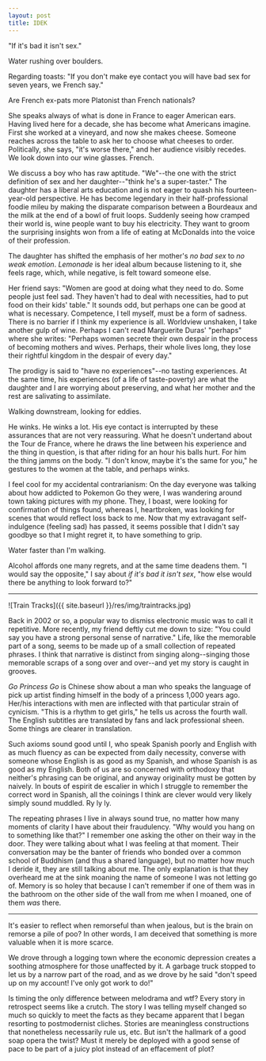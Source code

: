 ```yaml
---
layout: post
title: IDEK
---
```


"If it's bad it isn't sex."

Water rushing over boulders.

Regarding toasts: "If you don't make eye contact you will have bad sex for seven years, we French say."

Are French ex-pats more Platonist than French nationals?

She speaks always of what is done in France to eager American ears. Having lived here for a decade, she has become what Americans imagine. First she worked at a vineyard, and now she makes cheese. Someone reaches across the table to ask her to choose what cheeses to order. Politically, she says, "it's worse there," and her audience visibly recedes. We look down into our wine glasses. French.

We discuss a boy who has raw aptitude. "We"--the one with the strict definition of sex and her daughter--"think he's a super-taster." The daughter has a liberal arts education and is not eager to quash his fourteen-year-old perspective. He has become legendary in their half-professional foodie mileu by making the disparate comparison between a Bourdeaux and the milk at the end of a bowl of fruit loops. Suddenly seeing how cramped their world is, wine people want to buy his electricity. They want to groom the surprising insights won from a life of eating at McDonalds into the voice of their profession.

The daughter has shifted the emphasis of her mother's *no bad sex* to *no weak emotion*. *Lemonade* is her ideal album because listening to it, she feels rage, which, while negative, is felt toward someone else.

Her friend says: "Women are good at doing what they need to do. Some people just feel sad. They haven't had to deal with necessities, had to put food on their kids' table." It sounds odd, but perhaps one can be good at what is necessary. Competence, I tell myself, must be a form of sadness. There is no barrier if I think my experience is all. Worldview unshaken, I take another gulp of wine. Perhaps I can't read Marguerite Duras' "perhaps" where she writes: "Perhaps women secrete their own despair in the process of becoming mothers and wives. Perhaps, their whole lives long, they lose their rightful kingdom in the despair of every day."

The prodigy is said to "have no experiences"--no tasting experiences. At the same time, his experiences (of a life of taste-poverty) are what the daughter and I are worrying about preserving, and what her mother and the rest are salivating to assimilate.

Walking downstream, looking for eddies.

He winks. He winks a lot. His eye contact is interrupted by these assurances that are not very reassuring. What he doesn't undertand about the Tour de France, where he draws the line between his experience and the thing in question, is that after riding for an hour his balls hurt. For him the thing jamms on the body. "I don't know, maybe it's the same for you," he gestures to the women at the table, and perhaps winks.

I feel cool for my accidental contrarianism: On the day everyone was talking about how addicted to Pokemon Go they were, I was wandering around town taking pictures with my phone. They, I boast, were looking for confirmation of things found, whereas I, heartbroken, was looking for scenes that would reflect loss back to me. Now that my extravagant self-indulgence (feeling sad) has passed, it seems possible that I didn't say goodbye so that I might regret it, to have something to grip.

Water faster than I'm walking.

Alcohol affords one many regrets, and at the same time deadens them. "I would say the opposite," I say about *if it's bad it isn't sex*, "how else would there be anything to look forward to?"

---

![Train Tracks]({{ site.baseurl }}/res/img/traintracks.jpg)

Back in 2002 or so, a popular way to dismiss electronic music was to call it repetitive. More recently, my friend deftly cut me down to size: "You could say you have a strong personal sense of narrative." Life, like the memorable part of a song, seems to be made up of a small collection of repeated phrases. I think that narrative is distinct from singing along--singing those memorable scraps of a song over and over--and yet my story is caught in grooves.

*Go Princess Go* is Chinese show about a man who speaks the language of pick up artist finding himself in the body of a princess 1,000 years ago. Her/his interactions with men are inflected with that particular strain of cynicism. "This is a rhythm to get girls," he tells us across the fourth wall. The English subtitles are translated by fans and lack professional sheen. Some things are clearer in translation.

Such axioms sound good until I, who speak Spanish poorly and English with as much fluency as can be expected from daily necessity, converse with someone whose English is as good as my Spanish, and whose Spanish is as good as my English. Both of us are so concerned with orthodoxy that neither's phrasing can be original, and anyway originality must be gotten by naively. In bouts of espirit de escalier in which I struggle to remember the correct word in Spanish, all the coinings I think are clever would very likely simply sound muddled. Ry ly ly.

The repeating phrases I live in always sound true, no matter how many moments of clarity I have about their fraudulency. "Why would you hang on to something like that?" I remember one asking the other on their way in the door. They were talking about what I was feeling at that moment. Their conversation may be the banter of friends who bonded over a common school of Buddhism (and thus a shared language), but no matter how much I deride it, they are still talking about me. The only explanation is that they overheard me at the sink moaning the name of someone I was not letting go of. Memory is so holey that because I can't remember if one of them was in the bathroom on the other side of the wall from me when I moaned, one of them *was* there.

---

It's easier to reflect when remorseful than when jealous, but is the brain on remorse a pile of poo? In other words, I am deceived that something is more valuable when it is more scarce.

We drove through a logging town where the economic depression creates a soothing atmosphere for those unaffected by it. A garbage truck stopped to let us by a narrow part of the road, and as we drove by he said "don't speed up on my account! I've only got work to do!"

Is timing the only difference between melodrama and wtf? Every story in retrospect seems like a crutch. The story I was telling myself changed so much so quickly to meet the facts as they became apparent that I began resorting to postmodernist cliches. Stories are meaningless constructions that nonetheless necessarily rule us, etc. But isn't the hallmark of a good soap opera the twist? Must it merely be deployed with a good sense of pace to be part of a juicy plot instead of an effacement of plot?
